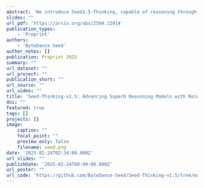 ```yaml
---
abstract: 'We introduce Seed1.5-Thinking, capable of reasoning through thinking before responding, resulting in improved performance on a wide range of benchmarks. Seed1.5-Thinking achieves 86.7 on AIME 2024, 55.0 on Codeforces and 77.3 on GPQA, demonstrating excellent reasoning abilities in STEM and coding. Beyond reasoning tasks, the method demonstrates notable generalization across diverse domains. For instance, it surpasses DeepSeek R1 by 8% in win rate on non-reasoning tasks, indicating its broader applicability. Compared to other state-of-the-art reasoning models, Seed1.5-Thinking is a Mixture-of-Experts (MoE) model with a relatively small size, featuring 20B activated and 200B total parameters. As part of our effort to assess generalized reasoning, we develop two internal benchmarks, BeyondAIME and Codeforces, both of which will be publicly released to support future research. '
slides: ""
url_pdf: 'https://arxiv.org/abs/2504.13914'
publication_types:
    - 'Preprint'
authors:
    - 'ByteDance Seed'
author_notes: []
publication: Preprint 2025
summary: ""
url_dataset: ""
url_project: ""
publication_short: ""
url_source: ""
url_video: ""
title: 'Seed-Thinking-v1.5: Advancing Superb Reasoning Models with Reinforcement Learning'
doi: ""
featured: true
tags: []
projects: []
image:
    caption: ""
    focal_point: ""
    preview_only: false
    filename: seed.png
date: '2025-02-24T02:34:00.000Z'
url_slides: ""
publishDate: '2025-02-24T00:00:00.000Z'
url_poster: ""
url_code: 'https://github.com/ByteDance-Seed/Seed-Thinking-v1.5/tree/main'
---
```


